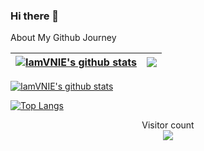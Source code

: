 ### Hi there 👋

<!--
**IamVNIE/IamVNIE** is a ✨ _special_ ✨ repository because its `README.md` (this file) appears on your GitHub profile.

Here are some ideas to get you started:

- 🔭 I’m currently working on ...
- 🌱 I’m currently learning ...
- 👯 I’m looking to collaborate on ...
- 🤔 I’m looking for help with ...
- 💬 Ask me about ...
- 📫 How to reach me: ...
- 😄 Pronouns: ...
- ⚡ Fun fact: ...
-->

About My Github Journey

| <a href="https://github.com/iamvnie/github-readme-stats"><img align="center" src="https://github-readme-stats.vercel.app/api?username=iamvnie&show_icons=true&include_all_commits=true&theme=buefy&hide_border=true" alt="IamVNIE's github stats" /></a> | <a href="https://github.com/iamvnie/github-readme-stats"><img align="center" src="https://github-readme-stats.vercel.app/api/top-langs/?username=iamvnie&layout=compact&theme=buefy&hide_border=true" /></a> |
| ------------- | ------------- |

<a href="https://github-profile-trophy.vercel.app/?username=iamvnie"><img align="center" src="https://github-profile-trophy.vercel.app/?username=iamvnie" alt="IamVNIE's github stats" /></a>

[![Top Langs](https://github-readme-stats.vercel.app/api/top-langs/?username=iamvnie&layout=compact)](https://github.com/iamvnie/github-readme-stats)


<p align="center"> 
  Visitor count<br>
  <img src="https://profile-counter.glitch.me/iamvnie/count.svg" />
</p>
